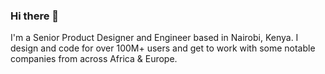 ### Hi there 👋

I'm a Senior Product Designer and Engineer based in Nairobi, Kenya. 
I design and code for over 100M+ users and get to work with some notable companies from across Africa & Europe.
